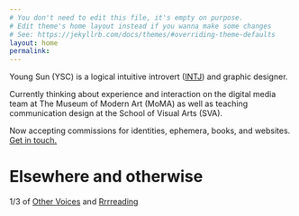 ```yaml
---
# You don't need to edit this file, it's empty on purpose.
# Edit theme's home layout instead if you wanna make some changes
# See: https://jekyllrb.com/docs/themes/#overriding-theme-defaults
layout: home
permalink:
---
```


Young Sun (YSC) is a logical intuitive introvert ([INTJ](https://en.wikipedia.org/wiki/INTJ#Characteristics_of_INTJs)) and graphic designer.

Currently thinking about experience and interaction on the digital media team at The Museum of Modern Art (MoMA) as well as teaching communication design at the School of Visual Arts (SVA).

Now accepting commissions for identities, ephemera, books, and websites. [Get in touch. ](mailto:youngsuncompton@gmail.com)

# Elsewhere and otherwise

1/3 of [Other Voices](http://www.othervoic.es) and [Rrrreading](http://www.rrrreading.com)
